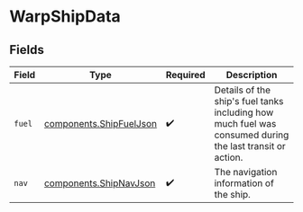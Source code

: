 # WarpShipData


## Fields

| Field                                                                                                    | Type                                                                                                     | Required                                                                                                 | Description                                                                                              |
| -------------------------------------------------------------------------------------------------------- | -------------------------------------------------------------------------------------------------------- | -------------------------------------------------------------------------------------------------------- | -------------------------------------------------------------------------------------------------------- |
| `fuel`                                                                                                   | [components.ShipFuelJson](../../models/components/shipfueljson.md)                                       | :heavy_check_mark:                                                                                       | Details of the ship's fuel tanks including how much fuel was consumed during the last transit or action. |
| `nav`                                                                                                    | [components.ShipNavJson](../../models/components/shipnavjson.md)                                         | :heavy_check_mark:                                                                                       | The navigation information of the ship.                                                                  |